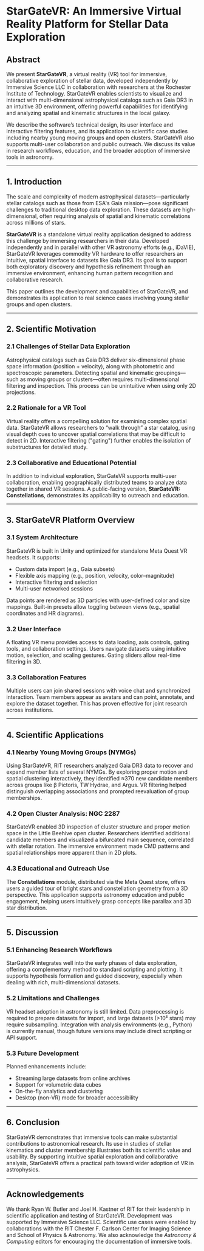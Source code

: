 # StarGateVR: An Immersive Virtual Reality Platform for Stellar Data Exploration

## Abstract

We present **StarGateVR**, a virtual reality (VR) tool for immersive, collaborative exploration of stellar data, developed independently by Immersive Science LLC in collaboration with researchers at the Rochester Institute of Technology. StarGateVR enables scientists to visualize and interact with multi-dimensional astrophysical catalogs such as Gaia DR3 in an intuitive 3D environment, offering powerful capabilities for identifying and analyzing spatial and kinematic structures in the local galaxy.

We describe the software’s technical design, its user interface and interactive filtering features, and its application to scientific case studies including nearby young moving groups and open clusters. StarGateVR also supports multi-user collaboration and public outreach. We discuss its value in research workflows, education, and the broader adoption of immersive tools in astronomy.

---

## 1. Introduction

The scale and complexity of modern astrophysical datasets—particularly stellar catalogs such as those from ESA's Gaia mission—pose significant challenges to traditional desktop data exploration. These datasets are high-dimensional, often requiring analysis of spatial and kinematic correlations across millions of stars.

**StarGateVR** is a standalone virtual reality application designed to address this challenge by immersing researchers in their data. Developed independently and in parallel with other VR astronomy efforts (e.g., iDaVIE), StarGateVR leverages commodity VR hardware to offer researchers an intuitive, spatial interface to datasets like Gaia DR3. Its goal is to support both exploratory discovery and hypothesis refinement through an immersive environment, enhancing human pattern recognition and collaborative research.

This paper outlines the development and capabilities of StarGateVR, and demonstrates its application to real science cases involving young stellar groups and open clusters.

---

## 2. Scientific Motivation

### 2.1 Challenges of Stellar Data Exploration

Astrophysical catalogs such as Gaia DR3 deliver six-dimensional phase space information (position + velocity), along with photometric and spectroscopic parameters. Detecting spatial and kinematic groupings—such as moving groups or clusters—often requires multi-dimensional filtering and inspection. This process can be unintuitive when using only 2D projections.

### 2.2 Rationale for a VR Tool

Virtual reality offers a compelling solution for examining complex spatial data. StarGateVR allows researchers to “walk through” a star catalog, using visual depth cues to uncover spatial correlations that may be difficult to detect in 2D. Interactive filtering ("gating") further enables the isolation of substructures for detailed study.

### 2.3 Collaborative and Educational Potential

In addition to individual exploration, StarGateVR supports multi-user collaboration, enabling geographically distributed teams to analyze data together in shared VR sessions. A public-facing version, **StarGateVR: Constellations**, demonstrates its applicability to outreach and education.

---

## 3. StarGateVR Platform Overview

### 3.1 System Architecture

StarGateVR is built in Unity and optimized for standalone Meta Quest VR headsets. It supports:

- Custom data import (e.g., Gaia subsets)  
- Flexible axis mapping (e.g., position, velocity, color–magnitude)  
- Interactive filtering and selection  
- Multi-user networked sessions  

Data points are rendered as 3D particles with user-defined color and size mappings. Built-in presets allow toggling between views (e.g., spatial coordinates and HR diagrams).

### 3.2 User Interface

A floating VR menu provides access to data loading, axis controls, gating tools, and collaboration settings. Users navigate datasets using intuitive motion, selection, and scaling gestures. Gating sliders allow real-time filtering in 3D.

### 3.3 Collaboration Features

Multiple users can join shared sessions with voice chat and synchronized interaction. Team members appear as avatars and can point, annotate, and explore the dataset together. This has proven effective for joint research across institutions.

---

## 4. Scientific Applications

### 4.1 Nearby Young Moving Groups (NYMGs)

Using StarGateVR, RIT researchers analyzed Gaia DR3 data to recover and expand member lists of several NYMGs. By exploring proper motion and spatial clustering interactively, they identified ≈370 new candidate members across groups like β Pictoris, TW Hydrae, and Argus. VR filtering helped distinguish overlapping associations and prompted reevaluation of group memberships.

### 4.2 Open Cluster Analysis: NGC 2287

StarGateVR enabled 3D inspection of cluster structure and proper motion space in the Little Beehive open cluster. Researchers identified additional candidate members and visualized a bifurcated main sequence, correlated with stellar rotation. The immersive environment made CMD patterns and spatial relationships more apparent than in 2D plots.

### 4.3 Educational and Outreach Use

The **Constellations** module, distributed via the Meta Quest store, offers users a guided tour of bright stars and constellation geometry from a 3D perspective. This application supports astronomy education and public engagement, helping users intuitively grasp concepts like parallax and 3D star distribution.

---

## 5. Discussion

### 5.1 Enhancing Research Workflows

StarGateVR integrates well into the early phases of data exploration, offering a complementary method to standard scripting and plotting. It supports hypothesis formation and guided discovery, especially when dealing with rich, multi-dimensional datasets.

### 5.2 Limitations and Challenges

VR headset adoption in astronomy is still limited. Data preprocessing is required to prepare datasets for import, and large datasets (>10⁵ stars) may require subsampling. Integration with analysis environments (e.g., Python) is currently manual, though future versions may include direct scripting or API support.

### 5.3 Future Development

Planned enhancements include:

- Streaming large datasets from online archives  
- Support for volumetric data cubes  
- On-the-fly analytics and clustering  
- Desktop (non-VR) mode for broader accessibility  

---

## 6. Conclusion

StarGateVR demonstrates that immersive tools can make substantial contributions to astronomical research. Its use in studies of stellar kinematics and cluster membership illustrates both its scientific value and usability. By supporting intuitive spatial exploration and collaborative analysis, StarGateVR offers a practical path toward wider adoption of VR in astrophysics.

---

## Acknowledgements

We thank Ryan W. Butler and Joel H. Kastner of RIT for their leadership in scientific application and testing of StarGateVR. Development was supported by Immersive Science LLC. Scientific use cases were enabled by collaborations with the RIT Chester F. Carlson Center for Imaging Science and School of Physics & Astronomy. We also acknowledge the *Astronomy & Computing* editors for encouraging the documentation of immersive tools.

